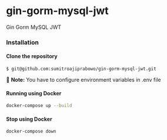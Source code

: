 # gin-gorm-mysql-jwt
Gin Gorm MySQL JWT

### Installation

#### Clone the repository

```
$ git@github.com:sumitroajiprabowo/gin-gorm-mysql-jwt.git
```

:memo: **Note:** You have to configure environment variables in .env file


#### Running using Docker

```bash
docker-compose up --build
```


#### Stop using Docker

```bash
docker-compose down
```
